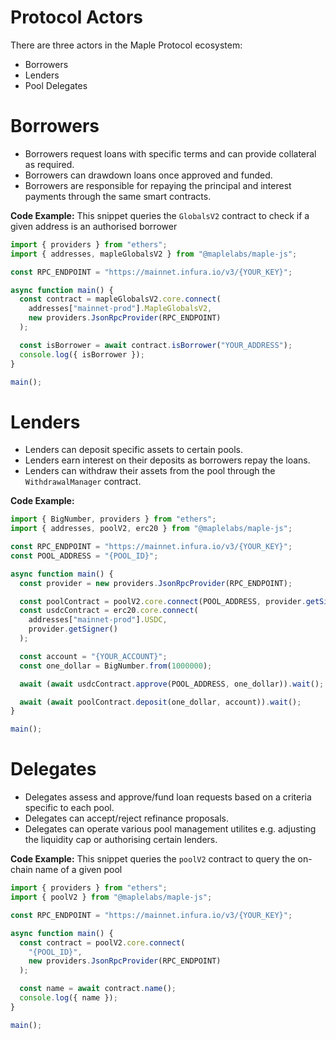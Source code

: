 # Protocol Actors

There are three actors in the Maple Protocol ecosystem:

- Borrowers
- Lenders
- Pool Delegates

# Borrowers

- Borrowers request loans with specific terms and can provide collateral as required.
- Borrowers can drawdown loans once approved and funded.
- Borrowers are responsible for repaying the principal and interest payments through the same smart contracts.

**Code Example:**
This snippet queries the `GlobalsV2` contract to check if a given address is an authorised borrower

```js
import { providers } from "ethers";
import { addresses, mapleGlobalsV2 } from "@maplelabs/maple-js";

const RPC_ENDPOINT = "https://mainnet.infura.io/v3/{YOUR_KEY}";

async function main() {
  const contract = mapleGlobalsV2.core.connect(
    addresses["mainnet-prod"].MapleGlobalsV2,
    new providers.JsonRpcProvider(RPC_ENDPOINT)
  );

  const isBorrower = await contract.isBorrower("YOUR_ADDRESS");
  console.log({ isBorrower });
}

main();
```

# Lenders

- Lenders can deposit specific assets to certain pools.
- Lenders earn interest on their deposits as borrowers repay the loans.
- Lenders can withdraw their assets from the pool through the `WithdrawalManager` contract.

**Code Example:**

```js
import { BigNumber, providers } from "ethers";
import { addresses, poolV2, erc20 } from "@maplelabs/maple-js";

const RPC_ENDPOINT = "https://mainnet.infura.io/v3/{YOUR_KEY}";
const POOL_ADDRESS = "{POOL_ID}";

async function main() {
  const provider = new providers.JsonRpcProvider(RPC_ENDPOINT);

  const poolContract = poolV2.core.connect(POOL_ADDRESS, provider.getSigner());
  const usdcContract = erc20.core.connect(
    addresses["mainnet-prod"].USDC,
    provider.getSigner()
  );

  const account = "{YOUR_ACCOUNT}";
  const one_dollar = BigNumber.from(1000000);

  await (await usdcContract.approve(POOL_ADDRESS, one_dollar)).wait();

  await (await poolContract.deposit(one_dollar, account)).wait();
}

main();
```

# Delegates

- Delegates assess and approve/fund loan requests based on a criteria specific to each pool.
- Delegates can accept/reject refinance proposals.
- Delegates can operate various pool management utilites e.g. adjusting the liquidity cap or authorising certain lenders.

**Code Example:**
This snippet queries the `poolV2` contract to query the on-chain name of a given pool

```js
import { providers } from "ethers";
import { poolV2 } from "@maplelabs/maple-js";

const RPC_ENDPOINT = "https://mainnet.infura.io/v3/{YOUR_KEY}";

async function main() {
  const contract = poolV2.core.connect(
    "{POOL_ID}",
    new providers.JsonRpcProvider(RPC_ENDPOINT)
  );

  const name = await contract.name();
  console.log({ name });
}

main();
```
